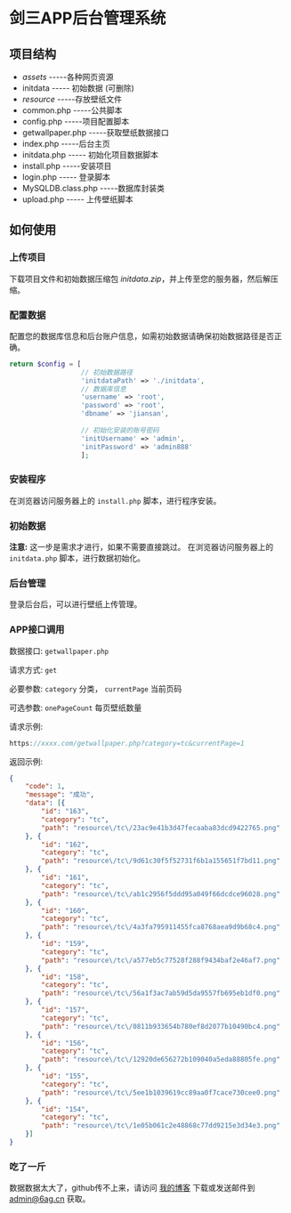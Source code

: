 # 剑三APP后台管理系统

## 项目结构

+ *assets*   -----各种网页资源
+ initdata ----- 初始数据 (可删除)
+ *resource* -----存放壁纸文件
+ common.php -----公共脚本
+ config.php -----项目配置脚本
+ getwallpaper.php -----获取壁纸数据接口
+ index.php -----后台主页
+ initdata.php ----- 初始化项目数据脚本
+ install.php -----安装项目
+ login.php ----- 登录脚本
+ MySQLDB.class.php -----数据库封装类
+ upload.php ----- 上传壁纸脚本

## 如何使用

### 上传项目

下载项目文件和初始数据压缩包 *initdata.zip*，并上传至您的服务器，然后解压缩。

### 配置数据

配置您的数据库信息和后台账户信息，如需初始数据请确保初始数据路径是否正确。

```php
return $config = [
                  // 初始数据路径
                  'initdataPath' => './initdata',
                  // 数据库信息
                  'username' => 'root',
                  'password' => 'root',
                  'dbname' => 'jiansan',
                  
                  // 初始化安装的账号密码
                  'initUsername' => 'admin',
                  'initPassword' => 'admin888'
                  ];
```

### 安装程序

在浏览器访问服务器上的 `install.php` 脚本，进行程序安装。

### 初始数据

**注意:** 这一步是需求才进行，如果不需要直接跳过。
在浏览器访问服务器上的 `initdata.php` 脚本，进行数据初始化。

### 后台管理

登录后台后，可以进行壁纸上传管理。

### APP接口调用

数据接口: `getwallpaper.php` 

请求方式: `get`

必要参数: `category` 分类， `currentPage` 当前页码

可选参数: `onePageCount` 每页壁纸数量

请求示例:

```swift
https://xxxx.com/getwallpaper.php?category=tc&currentPage=1
```

返回示例:

```json
{
	"code": 1,
	"message": "成功",
	"data": [{
		"id": "163",
		"category": "tc",
		"path": "resource\/tc\/23ac9e41b3d47fecaaba83dcd9422765.png"
	}, {
		"id": "162",
		"category": "tc",
		"path": "resource\/tc\/9d61c30f5f52731f6b1a155651f7bd11.png"
	}, {
		"id": "161",
		"category": "tc",
		"path": "resource\/tc\/ab1c2956f5ddd95a049f66dcdce96028.png"
	}, {
		"id": "160",
		"category": "tc",
		"path": "resource\/tc\/4a3fa795911455fca8768aea9d9b68c4.png"
	}, {
		"id": "159",
		"category": "tc",
		"path": "resource\/tc\/a577eb5c77528f288f9434baf2e46af7.png"
	}, {
		"id": "158",
		"category": "tc",
		"path": "resource\/tc\/56a1f3ac7ab59d5da9557fb695eb1df0.png"
	}, {
		"id": "157",
		"category": "tc",
		"path": "resource\/tc\/0811b933654b780ef8d2077b10490bc4.png"
	}, {
		"id": "156",
		"category": "tc",
		"path": "resource\/tc\/12920de656272b109040a5eda88805fe.png"
	}, {
		"id": "155",
		"category": "tc",
		"path": "resource\/tc\/5ee1b1039619cc89aa0f7cace730cee0.png"
	}, {
		"id": "154",
		"category": "tc",
		"path": "resource\/tc\/1e05b061c2e48868c77dd9215e3d34e3.png"
	}]
}
```

### 吃了一斤

数据数据太大了，github传不上来，请访问 [我的博客](https://blog.6ag.cn/) 下载或发送邮件到 <admin@6ag.cn> 获取。

